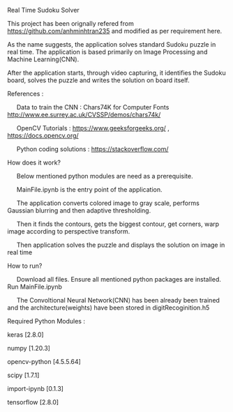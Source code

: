 ﻿Real Time Sudoku Solver

This project has been orignally refered from https://github.com/anhminhtran235 and modified as per requirement here.

As the name suggests, the application solves standard Sudoku puzzle in real time. The application is based primarily on Image Processing and Machine Learning(CNN).

After the application starts, through video capturing, it identifies the Sudoku board, solves the puzzle and writes the solution on board itself.

References :

`	`Data to train the CNN : Chars74K for Computer Fonts http://www.ee.surrey.ac.uk/CVSSP/demos/chars74k/

`	`OpenCV Tutorials : https://www.geeksforgeeks.org/ , https://docs.opencv.org/

`	`Python coding solutions : https://stackoverflow.com/

How does it work?

`	`Below mentioned python modules are need as a prerequisite.



`	`MainFile.ipynb is the entry point of the application.



`	`The application converts colored image to gray scale, performs Gaussian blurring and then adaptive thresholding.



`	`Then it finds the contours, gets the biggest contour, get corners, warp image according to perspective transform.



`	`Then application solves the puzzle and displays the solution on image in real time

How to run?

`	`Download all files. Ensure all mentioned python packages are installed. Run MainFile.ipynb



`	`The Convoltional Neural Network(CNN) has been already been trained and the architecture(weights) have been stored in digitRecoginition.h5


Required Python Modules :

keras [2.8.0]

numpy [1.20.3]

opencv-python [4.5.5.64]

scipy [1.7.1]

import-ipynb [0.1.3]

tensorflow [2.8.0]
